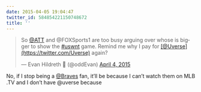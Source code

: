 ```yaml
---
date: 2015-04-05 19:04:47
twitter_id: 584854221150748672
title: ''
---
```


<blockquote class="twitter-tweet"><p lang="en" dir="ltr">So <a href="https://twitter.com/ATT?ref_src=twsrc%5Etfw">@ATT</a> and @FOXSports1 are too busy arguing over whose is bigger to show the <a href="https://twitter.com/hashtag/uswnt?src=hash&amp;ref_src=twsrc%5Etfw">#uswnt</a> game. Remind me why I pay for <a href="https://twitter.com/Uverse?ref_src=twsrc%5Etfw">[@Uverse](https://twitter.com/Uverse)</a> again?</p>&mdash; Evan Hildreth 🔰 (@oddEvan) <a href="https://twitter.com/oddEvan/status/584477357777391616?ref_src=twsrc%5Etfw">April 4, 2015</a></blockquote>
<script async src="https://platform.twitter.com/widgets.js" charset="utf-8"></script>

No, if I stop being a [@Braves](https://twitter.com/Braves) fan, it’ll be because I can’t watch them on MLB .TV and I don’t have @uverse because 
